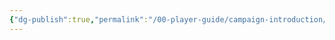 ```yaml
---
{"dg-publish":true,"permalink":"/00-player-guide/campaign-introduction/","title":"Campaign Introcuction","tags":["Primer"],"noteIcon":""}
---
```


